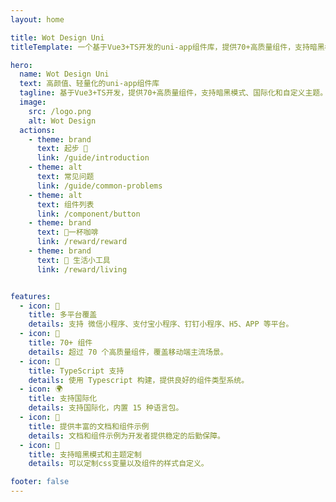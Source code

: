 ```yaml
---
layout: home

title: Wot Design Uni
titleTemplate: 一个基于Vue3+TS开发的uni-app组件库，提供70+高质量组件，支持暗黑模式、国际化和自定义主题。

hero:
  name: Wot Design Uni
  text: 高颜值、轻量化的uni-app组件库
  tagline: 基于Vue3+TS开发，提供70+高质量组件，支持暗黑模式、国际化和自定义主题。
  image:
    src: /logo.png
    alt: Wot Design
  actions:
    - theme: brand
      text: 起步 🚀
      link: /guide/introduction
    - theme: alt
      text: 常见问题
      link: /guide/common-problems
    - theme: alt
      text: 组件列表
      link: /component/button
    - theme: brand
      text: 🥤一杯咖啡
      link: /reward/reward
    - theme: brand
      text: 🤖 生活小工具
      link: /reward/living


features:
  - icon: 🎯
    title: 多平台覆盖
    details: 支持 微信小程序、支付宝小程序、钉钉小程序、H5、APP 等平台。
  - icon: 🚀
    title: 70+ 组件
    details: 超过 70 个高质量组件，覆盖移动端主流场景。
  - icon: 💪
    title: TypeScript 支持
    details: 使用 Typescript 构建，提供良好的组件类型系统。
  - icon: 🌍
    title: 支持国际化
    details: 支持国际化，内置 15 种语言包。
  - icon: 📖
    title: 提供丰富的文档和组件示例
    details: 文档和组件示例为开发者提供稳定的后勤保障。
  - icon: 🍭
    title: 支持暗黑模式和主题定制
    details: 可以定制css变量以及组件的样式自定义。

footer: false
---
```



